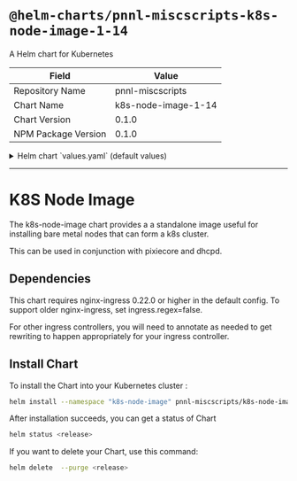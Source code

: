 # `@helm-charts/pnnl-miscscripts-k8s-node-image-1-14`

A Helm chart for Kubernetes

| Field               | Value               |
| ------------------- | ------------------- |
| Repository Name     | pnnl-miscscripts    |
| Chart Name          | k8s-node-image-1-14 |
| Chart Version       | 0.1.0               |
| NPM Package Version | 0.1.0               |

<details>

<summary>Helm chart `values.yaml` (default values)</summary>

```yaml
# Default values for k8s-node-image.
# This is a YAML-formatted file.
# Declare variables to be passed into your templates.

replicaCount: 2

nameOverride: ''
fullnameOverride: ''

anaconda:
  image:
    pullPolicy: IfNotPresent

  service:
    type: ClusterIP
    port: 80

k8sNode:
  prefix: 'pnnlmiscscripts.k8s-node-image-nginx-1-14'
  image:
    pullPolicy: IfNotPresent

  service:
    type: ClusterIP
    port: 80

ingress:
  enabled: true
  enableVersionPrefix: true
  regex: true
  prefix: ''
  annotations:
    {}
    # kubernetes.io/ingress.class: nginx
    # kubernetes.io/tls-acme: "true"
  hosts:
    - chart-example.local

  tls: []
  #  - secretName: chart-example-tls
  #    hosts:
  #      - chart-example.local

resources:
  {}
  # We usually recommend not to specify default resources and to leave this as a conscious
  # choice for the user. This also increases chances charts run on environments with little
  # resources, such as Minikube. If you do want to specify resources, uncomment the following
  # lines, adjust them as necessary, and remove the curly braces after 'resources:'.
  # limits:
  #   cpu: 100m
  #   memory: 128Mi
  # requests:
  #   cpu: 100m
  #   memory: 128Mi

nodeSelector: {}

tolerations: []

affinity: {}
```

</details>

---

# K8S Node Image

The k8s-node-image chart provides a a standalone image useful for installing
bare metal nodes that can form a k8s cluster.

This can be used in conjunction with pixiecore and dhcpd.

## Dependencies

This chart requires nginx-ingress 0.22.0 or higher in the default config. To
support older nginx-ingress, set ingress.regex=false.

For other ingress controllers, you will need to annotate as needed to get
rewriting to happen appropriately for your ingress controller.

## Install Chart

To install the Chart into your Kubernetes cluster :

```bash
helm install --namespace "k8s-node-image" pnnl-miscscripts/k8s-node-image
```

After installation succeeds, you can get a status of Chart

```bash
helm status <release>
```

If you want to delete your Chart, use this command:

```bash
helm delete  --purge <release>
```
